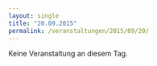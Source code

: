 ```yaml
---
layout: single
title: "20.09.2015"
permalink: /veranstaltungen/2015/09/20/
---
```


Keine Veranstaltung an diesem Tag.
